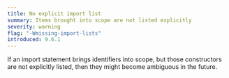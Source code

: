 ```yaml
---
title: No explicit import list
summary: Items brought into scope are not listed explicitly
severity: warning
flag: "-Wmissing-import-lists"
introduced: 9.6.1
---
```


If an import statement brings identifiers into scope, but those constructors are not explicitly listed, then they might become ambiguous in the future.
